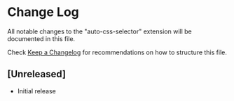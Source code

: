 # Change Log

All notable changes to the "auto-css-selector" extension will be documented in this file.

Check [Keep a Changelog](http://keepachangelog.com/) for recommendations on how to structure this file.

## [Unreleased]

- Initial release